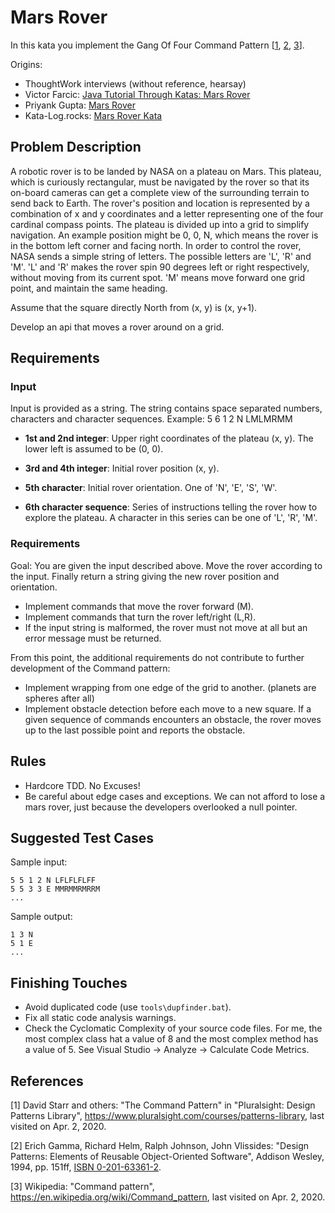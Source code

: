 # Mars Rover

In this kata you implement the Gang Of Four Command Pattern [[1](#ref-1), [2](#ref-2), [3](#ref-3)].

Origins:

- ThoughtWork interviews (without reference, hearsay)
- Victor Farcic: [Java Tutorial Through Katas: Mars Rover](https://technologyconversations.com/2014/10/17/java-tutorial-through-katas-mars-rover/)
- Priyank Gupta: [Mars Rover](https://github.com/priyaaank/MarsRover/blob/master/README.md)
- Kata-Log.rocks: [Mars Rover Kata](https://kata-log.rocks/mars-rover-kata)

## Problem Description

A robotic rover is to be landed by NASA on a plateau on Mars. This plateau, which is curiously rectangular, must be navigated by the rover so that its on-board cameras can get a complete view of the surrounding terrain to send back to Earth. The rover's position and location is represented by a combination of x and y coordinates and a letter representing one of the four cardinal compass points. The plateau is divided up into a grid to simplify navigation. An example position might be 0, 0, N, which means the rover is in the bottom left corner and facing north. In order to control the rover, NASA sends a simple string of letters. The possible letters are 'L', 'R' and 'M'. 'L' and 'R' makes the rover spin 90 degrees left or right respectively, without moving from its current spot. 'M' means move forward one grid point, and maintain the same heading.

Assume that the square directly North from (x, y) is (x, y+1).

Develop an api that moves a rover around on a grid.

## Requirements

### Input

Input is provided as a string. The string contains space separated numbers, characters and character sequences. Example: 5 6 1 2 N LMLMRMM

* **1st and 2nd integer**: Upper right coordinates of the plateau (x, y). The lower left is assumed to be (0, 0).

* **3rd and 4th integer**: Initial rover position (x, y).

* **5th character**: Initial rover orientation. One of 'N', 'E', 'S', 'W'.

* **6th character sequence**: Series of instructions telling the rover how to explore the plateau. A character in this series can be one of 'L', 'R', 'M'.

### Requirements

Goal: You are given the input described above. Move the rover according to the input. Finally return a string giving the new rover position and orientation.

* Implement commands that move the rover forward (M).
* Implement commands that turn the rover left/right (L,R).
* If the input string is malformed, the rover must not move at all but an error message must be returned.

From this point, the additional requirements do not contribute to further development of the Command pattern:

* Implement wrapping from one edge of the grid to another. (planets are spheres after all)
* Implement obstacle detection before each move to a new square. If a given sequence of commands encounters an obstacle, the rover moves up to the last possible point and reports the obstacle.

## Rules

* Hardcore TDD. No Excuses!
* Be careful about edge cases and exceptions. We can not afford to lose a mars rover, just because the developers overlooked a null pointer.

## Suggested Test Cases

Sample input:

```
5 5 1 2 N LFLFLFLFF
5 5 3 3 E MMRMMRMRRM
...
```

Sample output:

```
1 3 N
5 1 E
...
```

## Finishing Touches

- Avoid duplicated code (use `tools\dupfinder.bat`).
- Fix all static code analysis warnings.
- Check the Cyclomatic Complexity of your source code files. For me, the most complex class hat a value of 8 and the most complex method has a value of 5. See Visual Studio -> Analyze -> Calculate Code Metrics.

## References

<a name="ref-1">[1]</a> David Starr and others: "The Command Pattern" in "Pluralsight: Design Patterns Library", https://www.pluralsight.com/courses/patterns-library, last visited on Apr. 2, 2020.

<a name="ref-2">[2]</a> Erich Gamma, Richard Helm, Ralph Johnson, John Vlissides: "Design Patterns: Elements of Reusable Object-Oriented Software", Addison Wesley, 1994, pp. 151ff, [ISBN 0-201-63361-2](https://en.wikipedia.org/wiki/Special:BookSources/0-201-63361-2).

<a name="ref-3">[3]</a> Wikipedia: "Command pattern", https://en.wikipedia.org/wiki/Command_pattern, last visited on Apr. 2, 2020.

